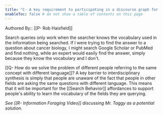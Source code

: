 ```yaml
---
title: "C- A key requirement to participating in a discourse graph for a specific domain is knowing the vocabulary used in that graph"
enableToc: false # do not show a table of contents on this page
---
```


Authored By:: [[P- Rob Haisfield]]

Search queries only work when the searcher knows the vocabulary used in the information being searched. If I were trying to find the answer to a question about cancer biology, I might search Google Scholar or PubMed and find nothing, while an expert would easily find the answer, simply because they know the vocabulary and I don't. 

[[Q- How do we solve the problem of different people referring to the same concept with different language]]? A key barrier to interdisciplinary synthesis is simply that people are unaware of the fact that people in other fields are asking the same questions with different language. This means that it will be important for the [[Search Behavior]] affordances to support people's ability to learn the vocabulary of the fields they are querying. 

*See [[R- Information Foraging Video]] discussing Mr. Taggy as a potential solution.*
